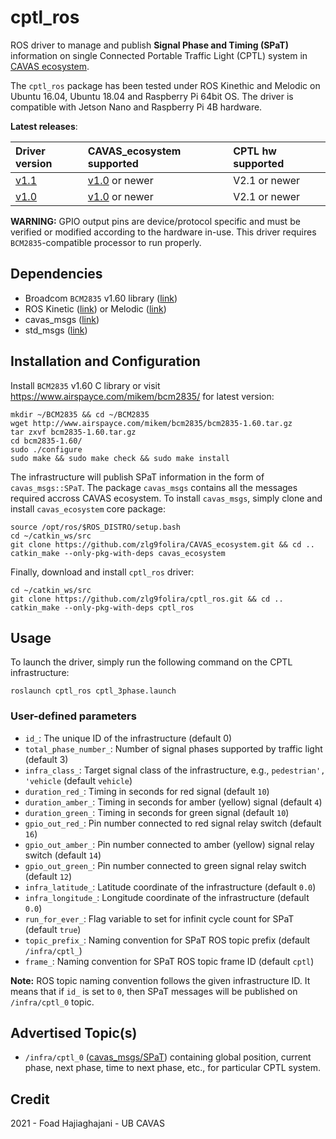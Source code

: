 cptl_ros
======
ROS driver to manage and publish **Signal Phase and Timing (SPaT)** information on single Connected Portable Traffic Light (CPTL) system in [CAVAS ecosystem](https://github.com/zlg9folira/CAVAS_ecosystem).

The `cptl_ros` package has been tested under ROS Kinethic and Melodic on Ubuntu 16.04, Ubuntu 18.04 and Raspberry Pi 64bit OS. The driver is compatible with Jetson Nano and Raspberry Pi 4B hardware.

**Latest releases**: 

| Driver version | CAVAS_ecosystem supported | CPTL hw supported |
| :---         | :---      | :--- |
| [v1.1](https://github.com/zlg9folira/cptl_ros/releases/tag/1.1)   | [v1.0](https://github.com/zlg9folira/CAVAS_ecosystem/releases/tag/v1.0) or newer   | V2.1 or newer   |
| [v1.0](https://github.com/zlg9folira/cptl_ros/releases/tag/1.0)     | [v1.0](https://github.com/zlg9folira/CAVAS_ecosystem/releases/tag/v1.0) or newer       | V2.1 or newer  |

**WARNING:** GPIO output pins are device/protocol specific and must be verified or modified according to the hardware in-use. This driver requires `BCM2835`-compatible processor to run properly.

## Dependencies

 - Broadcom `BCM2835` v1.60 library ([link](https://www.airspayce.com/mikem/bcm2835/))
 - ROS Kinetic ([link](http://wiki.ros.org/kinetic/Installation)) or Melodic ([link](http://wiki.ros.org/melodic/Installation/Ubuntu))
 - cavas_msgs ([link](https://github.com/zlg9folira/CAVAS_ecosystem))
 - std_msgs ([link](http://wiki.ros.org/std_msgs))

## Installation and Configuration

Install `BCM2835` v1.60 C library or visit https://www.airspayce.com/mikem/bcm2835/ for latest version:
```
mkdir ~/BCM2835 && cd ~/BCM2835
wget http://www.airspayce.com/mikem/bcm2835/bcm2835-1.60.tar.gz
tar zxvf bcm2835-1.60.tar.gz 
cd bcm2835-1.60/
sudo ./configure
sudo make && sudo make check && sudo make install
```

The infrastructure will publish SPaT information in the form of `cavas_msgs::SPaT`. The package `cavas_msgs` contains all the messages required accross CAVAS ecosystem. To install `cavas_msgs`, simply clone and install `cavas_ecosystem` core package:
```
source /opt/ros/$ROS_DISTRO/setup.bash
cd ~/catkin_ws/src
git clone https://github.com/zlg9folira/CAVAS_ecosystem.git && cd ..
catkin_make --only-pkg-with-deps cavas_ecosystem
```

Finally, download and install `cptl_ros` driver:
```
cd ~/catkin_ws/src
git clone https://github.com/zlg9folira/cptl_ros.git && cd ..
catkin_make --only-pkg-with-deps cptl_ros
```

## Usage

To launch the driver, simply run the following command on the CPTL infrastructure:
```
roslaunch cptl_ros cptl_3phase.launch
```

### User-defined parameters

 - `id_`: The unique ID of the infrastructure (default 0)
 - `total_phase_number_`: Number of signal phases supported by traffic light (default 3)
 - `infra_class_`: Target signal class of the infrastructure, e.g., `pedestrian', 'vehicle` (default `vehicle`)
 - `duration_red_`: Timing in seconds for red signal (default `10`) 
 - `duration_amber_`: Timing in seconds for amber (yellow) signal (default `4`) 
 - `duration_green_`: Timing in seconds for green signal (default `10`) 
 - `gpio_out_red_`: Pin number connected to red signal relay switch (default `16`)
 - `gpio_out_amber_`: Pin number connected to amber (yellow) signal relay switch (default `14`)
 - `gpio_out_green_`: Pin number connected to green signal relay switch (default `12`)
 - `infra_latitude_`: Latitude coordinate of the infrastructure (default `0.0`)
 - `infra_longitude_`: Longitude coordinate of the infrastructure (default `0.0`)
 - `run_for_ever_`: Flag variable to set for infinit cycle count for SPaT (default `true`)
 - `topic_prefix_`: Naming convention for SPaT ROS topic prefix (default `/infra/cptl_`)
 - `frame_`: Naming convention for SPaT ROS topic frame ID (default `cptl`)

**Note:** ROS topic naming convention follows the given infrastructure ID. It means that if `id_` is set to `0`, then SPaT messages will be published on `/infra/cptl_0` topic. 


## Advertised Topic(s)

 - `/infra/cptl_0` ([cavas_msgs/SPaT](https://github.com/zlg9folira/CAVAS_ecosystem/tree/main/cavas_msgs))
   containing global position, current phase, next phase, time to next phase, etc., for particular CPTL system.

## Credit
2021 - Foad Hajiaghajani - UB CAVAS


